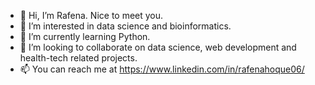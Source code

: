 - 👋 Hi, I’m Rafena. Nice to meet you.
- 👀 I’m interested in data science and bioinformatics.
- 🌱 I’m currently learning Python.
- 💞️ I’m looking to collaborate on data science, web development and health-tech related projects.
- 📫 You can reach me at https://www.linkedin.com/in/rafenahoque06/

<!---
hqrafena/hqrafena is a ✨ special ✨ repository because its `README.md` (this file) appears on your GitHub profile.
You can click the Preview link to take a look at your changes.
--->
